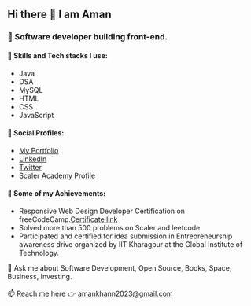 ## Hi there 👋 I am Aman
### 🔭 Software developer building front-end.<br>
#### 🌱 Skills and Tech stacks I use:
- Java
- DSA
- MySQL
- HTML
- CSS
- JavaScript
#### 🔎 Social Profiles:
- <a href="https://folll.io/amankhan/">My Portfolio</a>
- <a href="https://www.linkedin.com/in/aman-khan-112698207/">LinkedIn</a>
- <a href="https://x.com/AmanTechX">Twitter</a>
- <a href="https://www.scaler.com/academy/profile/75b7f894aec9/">Scaler Academy Profile</a>
#### 🚀 Some of my Achievements:
- Responsive Web Design Developer Certification on freeCodeCamp.<a href="https://www.freecodecamp.org/certification/amankhann/responsive-web-design">Certificate link</a>
- Solved more than 500 problems on Scaler and leetcode.
- Participated and certified for idea submission in Entrepreneurship awareness drive organized by IIT Kharagpur at the Global Institute of Technology.
&nbsp;

💬 Ask me about Software Development, Open Source, Books, Space, Business, Investing.<br><br>
📫 Reach me here 👉 amankhann2023@gmail.com
<!--
**amankhangit/amankhangit** is a ✨ _special_ ✨ repository because its `README.md` (this file) appears on your GitHub profile.

Here are some ideas to get you started:

- 🔭 I’m currently working on ...
- 🌱 I’m currently learning ...
- 👯 I’m looking to collaborate on ...
- 🤔 I’m looking for help with ...
- 💬 Ask me about ...
- 📫 How to reach me: ...
- 😄 Pronouns: ...
- ⚡ Fun fact: ...
-->
